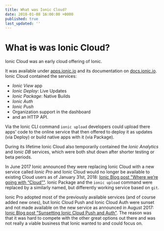 ```yaml
---
title: What was Ionic Cloud?
date: 2018-01-08 16:00:00 +0000
published: true
last_updated: ''
---
```

# What <strike>is</strike> was Ionic Cloud?

Ionic Cloud was an early cloud offering of Ionic. 

It was available under [apps.ionic.io](https://apps.ionic.io) and its documentation on [docs.ionic.io](http://docs.ionic.io/). Ionic Cloud contained the services:

* _Ionic View_ app
* _Ionic Deploy_: Live Updates
* _Ionic Package_: Native Builds
* _Ionic Auth_
* _Ionic Push_
* Organization support in the dashboard 
* and an HTTP API. 

Via the Ionic CLI command `ionic upload` developers could upload there apps' code to the online service that then offered to deploy it as updates (via Deploy) or build native apps with it (via Package).

During its lifetime Ionic Cloud also temporarily contained the _Ionic Analytics_ and _Ionic DB_ services, which were both shut down after shorter testing or beta periods.

In June 2017 Ionic announced they were replacing Ionic Cloud with a new service called _Ionic Pro_ and Ionic Cloud would no longer be available to existing Cloud users as of January 31st, 2018: [Ionic Blog post "Where we’re going with “Cloud”"](http://blog.ionicframework.com/where-were-going-with-cloud/). Ionic Package and the `ionic upload` command were replaced by a similarly named, but differently working service based on `git`.

Ionic Pro adopted most of the previously available services (and of course added new ones), but Ionic Cloud Push and Ionic Cloud Auth were sunset and not made available on the new service as announced in August 2017: [Ionic Blog post "Sunsetting Ionic Cloud Push and Auth"](http://blog.ionicframework.com/sunsetting-ionic-cloud-push-and-auth/). The reason was that it was hard to compete with the other great options out there and was not really a viable business that Ionic wanted to and could focus on.

